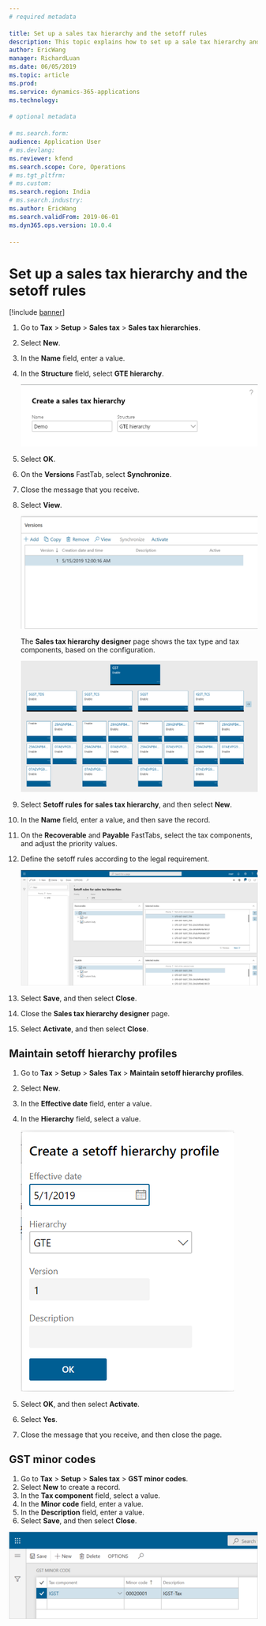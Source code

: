 ```yaml
---
# required metadata

title: Set up a sales tax hierarchy and the setoff rules
description: This topic explains how to set up a sale tax hierarchy and the setoff rules.
author: EricWang
manager: RichardLuan
ms.date: 06/05/2019
ms.topic: article
ms.prod: 
ms.service: dynamics-365-applications
ms.technology: 

# optional metadata

# ms.search.form: 
audience: Application User
# ms.devlang: 
ms.reviewer: kfend
ms.search.scope: Core, Operations
# ms.tgt_pltfrm: 
# ms.custom: 
ms.search.region: India
# ms.search.industry: 
ms.author: EricWang
ms.search.validFrom: 2019-06-01
ms.dyn365.ops.version: 10.0.4

---
```


# Set up a sales tax hierarchy and the setoff rules

[!include [banner](../includes/banner.md)]

1. Go to **Tax** \> **Setup** \> **Sales tax** \> **Sales tax hierarchies**.
2. Select **New**.
3. In the **Name** field, enter a value.
4. In the **Structure** field, select **GTE hierarchy**.

    ![Create a sales tax hierarchy dialog box](media/Annotation-2019-05-15-145825.png)

5. Select **OK**.
6. On the **Versions** FastTab, select **Synchronize**.
7. Close the message that you receive.
8. Select **View**.

    ![Versions FastTab](media/Annotation-2019-05-15-150106.png)

    The **Sales tax hierarchy designer** page shows the tax type and tax components, based on the configuration.

    ![Sales tax hierarchy designer page](media/Annotation-2019-05-15-150259.png)

9. Select **Setoff rules for sales tax hierarchy**, and then select **New**.
10. In the **Name** field, enter a value, and then save the record.
11. On the **Recoverable** and **Payable** FastTabs, select the tax components, and adjust the priority values.
12. Define the setoff rules according to the legal requirement.

    ![Setoff rules for sales tax hierarchies page](media/Annotation-2019-05-15-150432.png)

13. Select **Save**, and then select **Close**.
14. Close the **Sales tax hierarchy designer** page.
15. Select **Activate**, and then select **Close**.

## Maintain setoff hierarchy profiles

1. Go to **Tax** \> **Setup** \> **Sales Tax** \> **Maintain setoff hierarchy profiles**.
2. Select **New**.
3. In the **Effective date** field, enter a value.
4. In the **Hierarchy** field, select a value.

    ![Create a setoff hierarchy profile dialog box](media/Annotation-2019-05-15-150613.png)

5. Select **OK**, and then select **Activate**.
6. Select **Yes**.
7. Close the message that you receive, and then close the page.

## GST minor codes

1. Go to **Tax** \> **Setup** \> **Sales tax** \> **GST minor codes**.
2. Select **New** to create a record.
3. In the **Tax component** field, select a value.
4. In the **Minor code** field, enter a value.
5. In the **Description** field, enter a value.
6. Select **Save**, and then select **Close**.

![GST minor code page](media/Annotation-2019-05-15-151254.png)
